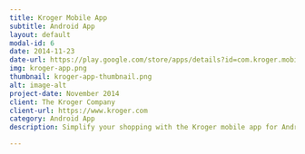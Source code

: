 ```yaml
---
title: Kroger Mobile App
subtitle: Android App
layout: default
modal-id: 6
date: 2014-11-23
date-url: https://play.google.com/store/apps/details?id=com.kroger.mobile
img: kroger-app.png
thumbnail: kroger-app-thumbnail.png
alt: image-alt
project-date: November 2014
client: The Kroger Company
client-url: https://www.kroger.com
category: Android App
description: Simplify your shopping with the Kroger mobile app for Android.

---
```

